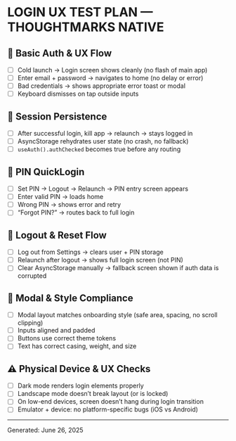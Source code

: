 
# LOGIN UX TEST PLAN — THOUGHTMARKS NATIVE

## 🔐 Basic Auth & UX Flow
- [ ] Cold launch → Login screen shows cleanly (no flash of main app)
- [ ] Enter email + password → navigates to home (no delay or error)
- [ ] Bad credentials → shows appropriate error toast or modal
- [ ] Keyboard dismisses on tap outside inputs

## 🔁 Session Persistence
- [ ] After successful login, kill app → relaunch → stays logged in
- [ ] AsyncStorage rehydrates user state (no crash, no fallback)
- [ ] `useAuth().authChecked` becomes true before any routing

## 🧪 PIN QuickLogin
- [ ] Set PIN → Logout → Relaunch → PIN entry screen appears
- [ ] Enter valid PIN → loads home
- [ ] Wrong PIN → shows error and retry
- [ ] “Forgot PIN?” → routes back to full login

## 🧼 Logout & Reset Flow
- [ ] Log out from Settings → clears user + PIN storage
- [ ] Relaunch after logout → shows full login screen (not PIN)
- [ ] Clear AsyncStorage manually → fallback screen shown if auth data is corrupted

## 🎨 Modal & Style Compliance
- [ ] Modal layout matches onboarding style (safe area, spacing, no scroll clipping)
- [ ] Inputs aligned and padded
- [ ] Buttons use correct theme tokens
- [ ] Text has correct casing, weight, and size

## ⚠️ Physical Device & UX Checks
- [ ] Dark mode renders login elements properly
- [ ] Landscape mode doesn’t break layout (or is locked)
- [ ] On low-end devices, screen doesn’t hang during login transition
- [ ] Emulator + device: no platform-specific bugs (iOS vs Android)

---

Generated: June 26, 2025
